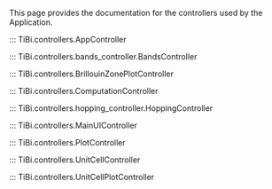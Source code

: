 This page provides the documentation for the controllers used by the Application.

::: TiBi.controllers.AppController

::: TiBi.controllers.bands_controller.BandsController

::: TiBi.controllers.BrillouinZonePlotController

::: TiBi.controllers.ComputationController

::: TiBi.controllers.hopping_controller.HoppingController

::: TiBi.controllers.MainUIController

::: TiBi.controllers.PlotController

::: TiBi.controllers.UnitCellController

::: TiBi.controllers.UnitCellPlotController

